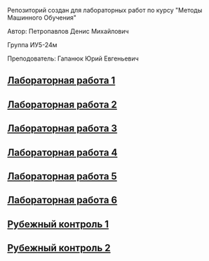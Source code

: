Репозиторий создан для лабораторных работ по курсу "Методы Машинного Обучения"

Автор: Петропавлов Денис Михайлович

Группа ИУ5-24м

Преподователь: Гапанюк Юрий Евгеньевич

[Лабораторная работа 1](https://github.com/wonder1969/mmo_lab/tree/master/Lab1)
---
[Лабораторная работа 2](https://github.com/wonder1969/mmo_lab/tree/master/Lab2)
---
[Лабораторная работа 3](https://github.com/wonder1969/mmo_lab/tree/master/Lab3)
---
[Лабораторная работа 4](https://github.com/wonder1969/mmo_lab/tree/master/Lab4)
---
[Лабораторная работа 5](https://github.com/wonder1969/mmo_lab/tree/master/Lab5)
---
[Лабораторная работа 6](https://github.com/wonder1969/mmo_lab/tree/master/Lab6)
---
[Рубежный контроль 1](https://github.com/wonder1969/mmo_lab/tree/master/RK1)
---
[Рубежный контроль 2](https://github.com/wonder1969/mmo_lab/tree/master/RK2)
---